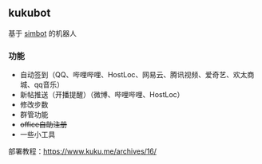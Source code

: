 ## kukubot
基于 [simbot](https://github.com/ForteScarlet/simpler-robot) 的机器人

### 功能
* 自动签到（QQ、哔哩哔哩、HostLoc、网易云、腾讯视频、爱奇艺、欢太商城、qq音乐）
* 新帖推送（开播提醒）（微博、哔哩哔哩、HostLoc）
* 修改步数
* 群管功能
* ~~office自助注册~~
* 一些小工具


部署教程：https://www.kuku.me/archives/16/